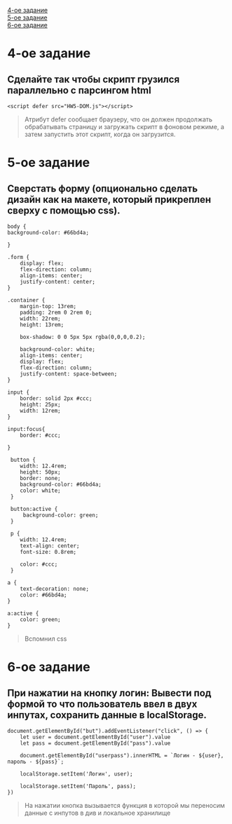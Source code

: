 [4-ое задание](https://github.com/InRectoVirtus/HW5-DOM/blob/main/README.md#4-%D0%BE%D0%B5-%D0%B7%D0%B0%D0%B4%D0%B0%D0%BD%D0%B8%D0%B5)  
[5-ое задание](https://github.com/InRectoVirtus/HW5-DOM/blob/main/README.md#5-%D0%BE%D0%B5-%D0%B7%D0%B0%D0%B4%D0%B0%D0%BD%D0%B8%D0%B5)  
[6-ое задание](https://github.com/InRectoVirtus/HW5-DOM/blob/main/README.md#6-%D0%BE%D0%B5-%D0%B7%D0%B0%D0%B4%D0%B0%D0%BD%D0%B8%D0%B5)  
#  4-ое задание # 

## Сделайте так чтобы скрипт грузился параллельно с парсингом html ##  

    <script defer src="HW5-DOM.js"></script>

> Атрибут defer сообщает браузеру, что он должен продолжать обрабатывать страницу и загружать скрипт в фоновом режиме, а затем запустить этот скрипт, когда он загрузится.<br/>  

#  5-ое задание # 

## Сверстать форму (опционально сделать дизайн как на макете, который прикреплен сверху с помощью css). ##

    body {
    background-color: #66bd4a;

    }

    .form {
        display: flex;
        flex-direction: column;
        align-items: center;
        justify-content: center;
    }

    .container {
        margin-top: 13rem;
        padding: 2rem 0 2rem 0;
        width: 22rem;
        height: 13rem;

        box-shadow: 0 0 5px 5px rgba(0,0,0,0.2);

        background-color: white;
        align-items: center;
        display: flex;
        flex-direction: column;
        justify-content: space-between;
    }

    input {
        border: solid 2px #ccc;
        height: 25px;
        width: 12rem;
    }

    input:focus{
        border: #ccc;

    }

     button {
        width: 12.4rem;
        height: 50px;
        border: none;
        background-color: #66bd4a;
        color: white;
     }

     button:active {
         background-color: green;
     }

     p {
        width: 12.4rem;
        text-align: center;
        font-size: 0.8rem;

        color: #ccc;
     }

    a {
        text-decoration: none;
        color: #66bd4a;
    }

    a:active {
        color: green;
    }
> Вспомнил css<br/>  

#  6-ое задание # 

## При нажатии на кнопку логин: Вывести под формой то что пользователь ввел в двух инпутах, сохранить данные в localStorage.  ##

    document.getElementById("but").addEventListener("click", () => {
        let user = document.getElementById("user").value
        let pass = document.getElementById("pass").value

        document.getElementById("userpass").innerHTML = `Логин - ${user}, пароль - ${pass}`;

        localStorage.setItem('Логин', user);

        localStorage.setItem('Пароль', pass);
    })

> На нажатии кнопка вызывается функция в которой мы переносим данные с инпутов в див и локальное хранилище<br/>  
